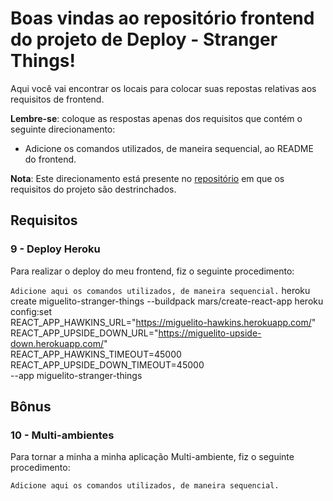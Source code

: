 # Boas vindas ao repositório frontend do projeto de Deploy - Stranger Things!

Aqui você vai encontrar os locais para colocar suas repostas relativas aos requisitos de frontend.

**Lembre-se**: coloque as respostas apenas dos requisitos que contém o seguinte direcionamento:

  - Adicione os comandos utilizados, de maneira sequencial, ao README do frontend.

**Nota**: Este direcionamento está presente no [repositório](https://github.com/tryber/sd-01-project-stranger-things) em que os requisitos do projeto são destrinchados.

## Requisitos

### 9 - Deploy Heroku

Para realizar o deploy do meu frontend, fiz o seguinte procedimento:

`Adicione aqui os comandos utilizados, de maneira sequencial.`
heroku create miguelito-stranger-things --buildpack mars/create-react-app
heroku config:set \
REACT_APP_HAWKINS_URL="https://miguelito-hawkins.herokuapp.com/" \
REACT_APP_UPSIDE_DOWN_URL="https://miguelito-upside-down.herokuapp.com/" \
REACT_APP_HAWKINS_TIMEOUT=45000 \
REACT_APP_UPSIDE_DOWN_TIMEOUT=45000 \
--app miguelito-stranger-things

## Bônus

### 10 - Multi-ambientes

Para tornar a minha a minha aplicação Multi-ambiente, fiz o seguinte procedimento:

`Adicione aqui os comandos utilizados, de maneira sequencial.`
